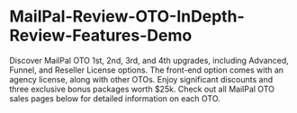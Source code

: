 # MailPal-Review-OTO-InDepth-Review-Features-Demo
Discover MailPal OTO 1st, 2nd, 3rd, and 4th upgrades, including Advanced, Funnel, and Reseller License options. The front-end option comes with an agency license, along with other OTOs. Enjoy significant discounts and three exclusive bonus packages worth $25k. Check out all MailPal OTO sales pages below for detailed information on each OTO.
